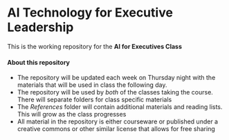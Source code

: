 # AI Technology for Executive Leadership

This is the working repository for the **AI for Executives Class**

#### About this repository

- The repository will be updated each week on Thursday night with the materials that will be used in class the following day.
- The repository will be used by _both_ of the classes taking the course. There will separate folders for class specific materials
- The _References_ folder will contain additional materials and reading lists. This will grow as the class progresses
- All material in the repository is either courseware or published under a creative commons or other similar license that allows for free sharing
